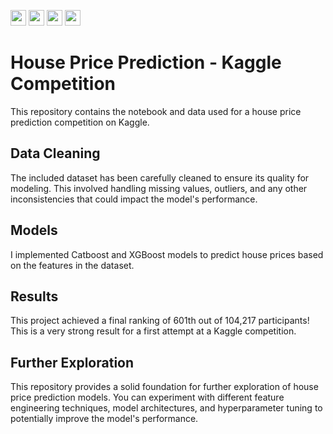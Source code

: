 <img src="https://img.shields.io/badge/Python-white?logo=Python" style="height: 25px; width: auto;">  <img src="https://img.shields.io/badge/pandas-white?logo=pandas&logoColor=250458" style="height: 25px; width: auto;">  <img src="https://img.shields.io/badge/NumPy-white?logo=numpy&logoColor=013243" style="height: 25px; width: auto;">  <img src="https://img.shields.io/badge/Scikit_learn-white?logo=scikitlearn&logoColor=F7931E" style="height: 25px; width: auto;">

# House Price Prediction - Kaggle Competition

This repository contains the notebook and data used for a house price prediction competition on Kaggle.

## Data Cleaning

The included dataset has been carefully cleaned to ensure its quality for modeling. This involved handling missing values, outliers, and any other inconsistencies that could impact the model's performance.

## Models

I implemented Catboost and XGBoost models to predict house prices based on the features in the dataset.

## Results

This project achieved a final ranking of 601th out of 104,217 participants! This is a very strong result for a first attempt at a Kaggle competition.

## Further Exploration

This repository provides a solid foundation for further exploration of house price prediction models. You can experiment with different feature engineering techniques, model architectures, and hyperparameter tuning to potentially improve the model's performance.


